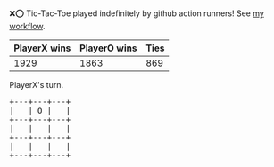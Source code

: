 :x::o: Tic-Tac-Toe played indefinitely by github action runners! See [my workflow](.github/workflows/play.yaml).

|PlayerX wins|PlayerO wins|Ties|
|-|-|-|
|1929|1863|869|

PlayerX's turn.

<pre>
+---+---+---+
|   | O |   |
+---+---+---+
|   |   |   |
+---+---+---+
|   |   |   |
+---+---+---+
</pre>